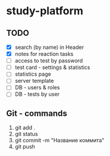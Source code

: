 # study-platform

## TODO

- [x] search (by name) in Header
- [x] notes for reaction tasks
- [ ] access to test by password
- [ ] test card - settings & statistics
- [ ] statistics page
- [ ] server template
- [ ] DB - users & roles
- [ ] DB - tests by user

## Git - commands

1) git add .
2) git status
3) git commit -m "Название коммита"
4) git push